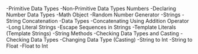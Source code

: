 -Primitive Data Types
-Non-Primitive Data Types
Numbers
-Declaring Number Data Types
-Math Object
-Random Number Generator
-Strings
-String Concatenation
-Data Types
-Concatenating Using Addition Operator
-Long Literal Strings
-Escape Sequences in Strings
-Template Literals (Template Strings)
-String Methods
-Checking Data Types and Casting
-Checking Data Types
-Changing Data Type (Casting)
-String to Int
-String to Float
-Float to Int